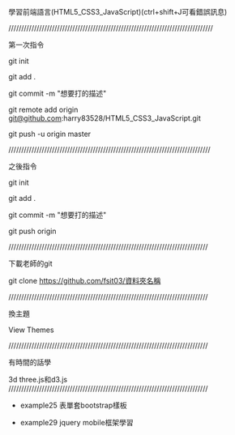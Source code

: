 學習前端語言(HTML5_CSS3_JavaScript)(ctrl+shift+J可看錯誤訊息)

////////////////////////////////////////////////////////////////////////////////

第一次指令

 git init
 
 git add .
 
 git commit -m "想要打的描述"
 
 git remote add origin git@github.com:harry83528/HTML5_CSS3_JavaScript.git
 
 git push -u origin master
 
 ///////////////////////////////////////////////////////////////////////////////
 
 之後指令
 
 git init
 
 git add .
 
 git commit -m "想要打的描述"
 
 git push  origin
 
 //////////////////////////////////////////////////////////////////////////////
 
 下載老師的git
 
 git clone https://github.com/fsit03/資料夾名稱
 
  //////////////////////////////////////////////////////////////////////////////
  
 換主題
 
 View Themes
 
   //////////////////////////////////////////////////////////////////////////////
   
   有時間的話學
   
   3d three.js和d3.js
   //////////////////////////////////////////////////////////////////////////////
   
   - example25 表單套bootstrap樣板
   
   - example29 jquery mobile框架學習
 
 
 
 
 
 
